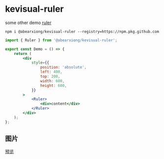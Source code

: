 # kevisual-ruler

some other demo [ruler](http://mrfrankel.github.io/ruler/)

```
npm i @abearxiong/kevisual-ruler --registry=https://npm.pkg.github.com
```



```jsx
import { Ruler } from '@abearxiong/kevisual-ruler';

export const Demo = () => {
	return (
		<div
			style={{
				position: 'absolute',
				left: 400,
				top: 200,
				width: 600,
				height: 600,
			}}
		>
			<Ruler>
				<div>content</div>
			</Ruler>
		</div>
	);
};
```

## 图片

[预览](!https://github.com/abearxiong/kevisual-ruler/blob/main/public/kevisual-ruler.png?raw=true)

